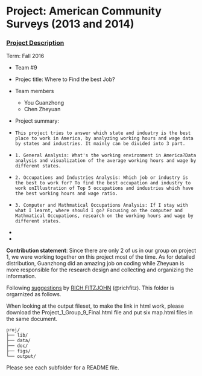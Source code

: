 # Project: American Community Surveys (2013 and 2014)
### [Project Description](doc/Project1_desc.md)

Term: Fall 2016

+ Team #9
+ Projec title: Where to Find the best Job? 
+ Team members
	+ You Guanzhong
	+ Chen Zheyuan

+ Project summary: 
+     This project tries to answer which state and induatry is the best place to work in America, by analyzing working hours and wage data by states and industries. It mainly can be divided into 3 part.
+     1. General Analysis: What's the working environment in America?Data analysis and visualization of the average working hours and wage by different states.
+     2. Occupations and Industries Analysis: Which job or industry is the best to work for? To find the best occupation and industry to work onIllustration of Top 5 occupations and industries which have the best working hours and wage ratio.
+     3. Computer and Mathmatical Occupations Analysis: If I stay with what I learnt, where should I go? Focusing on the computer and Mathmatical Occupations, research on the working hours and wage by different states.
+     
+   
**Contribution statement**:
     Since there are only 2 of us in our group on project 1, we were working together on this project most of the time. As for detailed distribution, Guanzhong did an amazing job on coding while Zheyuan is more responsible for the research design and collecting and organizing the information.

Following [suggestions](http://nicercode.github.io/blog/2013-04-05-projects/) by [RICH FITZJOHN](http://nicercode.github.io/about/#Team) (@richfitz). This folder is orgarnized as follows.

When looking at the output fileset, to make the link in html work, please download the Project_1_Group_9_Final.html file and put six map.html files in the same document.

```
proj/
├── lib/
├── data/
├── doc/
├── figs/
└── output/
```

Please see each subfolder for a README file.


